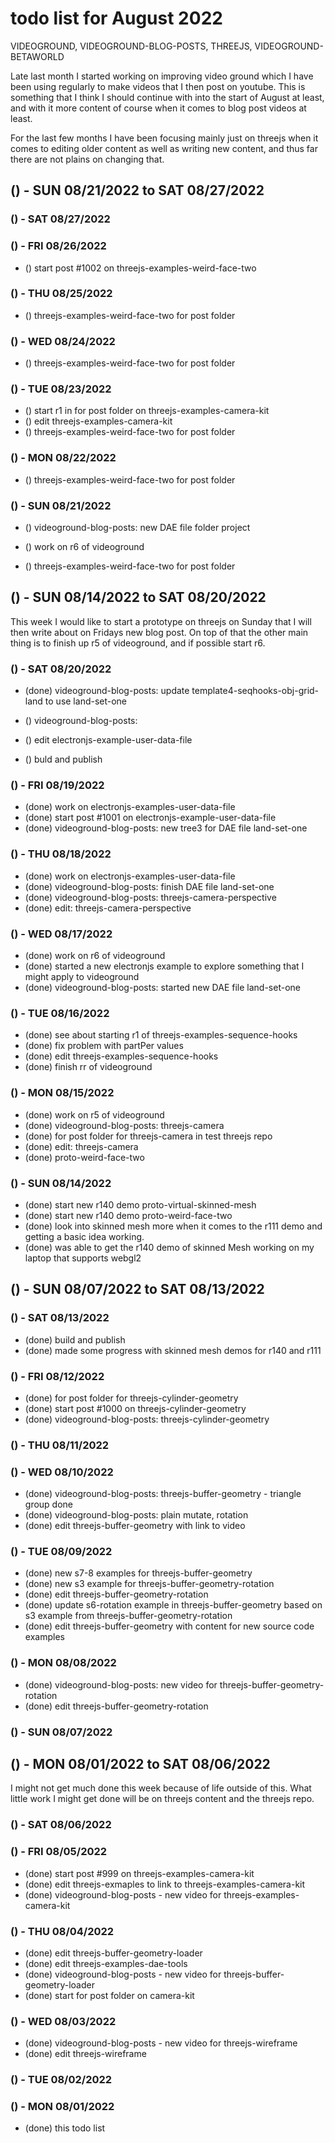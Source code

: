 # todo list for August 2022

VIDEOGROUND,  VIDEOGROUND-BLOG-POSTS, THREEJS, VIDEOGROUND-BETAWORLD

Late last month I started working on improving video ground which I have been using regularly to make videos that I then post on youtube. This is something that I think I should continue with into the start of August at least, and with it more content of course when it comes to blog post videos at least. 

For the last few months I have been focusing mainly just on threejs when it comes to editing older content as well as writing new content, and thus far there are not plains on changing that.

<!-- ////////// //////////
    WEEK 4
/////////////// ///////-->

## () - SUN 08/21/2022 to  SAT 08/27/2022

### () - SAT 08/27/2022

### () - FRI 08/26/2022
* () start post #1002 on threejs-examples-weird-face-two

### () - THU 08/25/2022
* () threejs-examples-weird-face-two for post folder

### () - WED 08/24/2022
* () threejs-examples-weird-face-two for post folder

### () - TUE 08/23/2022
* () start r1 in for post folder on threejs-examples-camera-kit
* () edit threejs-examples-camera-kit
* () threejs-examples-weird-face-two for post folder

### () - MON 08/22/2022
* () threejs-examples-weird-face-two for post folder

### () - SUN 08/21/2022
* () videoground-blog-posts: new DAE file folder project
* () work on r6 of videoground


* () threejs-examples-weird-face-two for post folder


<!-- ////////// //////////
    WEEK 3
/////////////// ///////-->

## () - SUN 08/14/2022 to  SAT 08/20/2022

This week I would like to start a prototype on threejs on Sunday that I will then write about on Fridays new blog post. On top of that the other main thing is to finish up r5 of videoground, and if possible start r6.

### () - SAT 08/20/2022
* (done) videoground-blog-posts: update template4-seqhooks-obj-grid-land to use land-set-one
* () videoground-blog-posts: 

* () edit electronjs-example-user-data-file
* () buld and publish

### () - FRI 08/19/2022
* (done) work on electronjs-examples-user-data-file
* (done) start post #1001 on electronjs-example-user-data-file
* (done) videoground-blog-posts: new tree3 for DAE file land-set-one

### () - THU 08/18/2022
* (done) work on electronjs-examples-user-data-file
* (done) videoground-blog-posts: finish DAE file land-set-one
* (done) videoground-blog-posts: threejs-camera-perspective
* (done) edit: threejs-camera-perspective

### () - WED 08/17/2022
* (done) work on r6 of videoground
* (done) started a new electronjs example to explore something that I might apply to videoground
* (done) videoground-blog-posts: started new DAE file land-set-one

### () - TUE 08/16/2022
* (done) see about starting r1 of threejs-examples-sequence-hooks
* (done) fix problem with partPer values
* (done) edit threejs-examples-sequence-hooks
* (done) finish rr of videoground

### () - MON 08/15/2022
* (done) work on r5 of videoground
* (done) videoground-blog-posts: threejs-camera
* (done) for post folder for threejs-camera in test threejs repo
* (done) edit: threejs-camera
* (done) proto-weird-face-two

### () - SUN 08/14/2022
* (done) start new r140 demo proto-virtual-skinned-mesh
* (done) start new r140 demo proto-weird-face-two
* (done) look into skinned mesh more when it comes to the r111 demo and getting a basic idea working.
* (done) was able to get the r140 demo of skinned Mesh working on my laptop that supports webgl2

<!-- ////////// //////////
    WEEK 2
/////////////// ///////-->

## () - SUN 08/07/2022 to  SAT 08/13/2022


### () - SAT 08/13/2022
* (done) build and publish
* (done) made some progress with skinned mesh demos for r140 and r111

### () - FRI 08/12/2022
* (done) for post folder for threejs-cylinder-geometry
* (done) start post #1000 on threejs-cylinder-geometry
* (done) videoground-blog-posts: threejs-cylinder-geometry

### () - THU 08/11/2022

### () - WED 08/10/2022
* (done) videoground-blog-posts: threejs-buffer-geometry - triangle group done
* (done) videoground-blog-posts: plain mutate, rotation
* (done) edit threejs-buffer-geometry with link to video

### () - TUE 08/09/2022
* (done) new s7-8 examples for threejs-buffer-geometry
* (done) new s3 example for threejs-buffer-geometry-rotation
* (done) edit threejs-buffer-geometry-rotation
* (done) update s6-rotation example in threejs-buffer-geometry based on s3 example from threejs-buffer-geometry-rotation
* (done) edit threejs-buffer-geometry with content for new source code examples

### () - MON 08/08/2022
* (done) videoground-blog-posts: new video for threejs-buffer-geometry-rotation
* (done) edit threejs-buffer-geometry-rotation


### () - SUN 08/07/2022

<!-- ////////// //////////
    WEEK 1
/////////////// ///////-->

## () - MON 08/01/2022 to  SAT 08/06/2022

I might not get much done this week because of life outside of this. What little work I might get done will be on threejs content and the threejs repo.

### () - SAT 08/06/2022

### () - FRI 08/05/2022
* (done) start post #999 on threejs-examples-camera-kit
* (done) edit threejs-exmaples to link to threejs-examples-camera-kit
* (done) videoground-blog-posts - new video for threejs-examples-camera-kit

### () - THU 08/04/2022
* (done) edit threejs-buffer-geometry-loader
* (done) edit threejs-examples-dae-tools
* (done) videoground-blog-posts - new video for threejs-buffer-geometry-loader
* (done) start for post folder on camera-kit

### () - WED 08/03/2022
* (done) videoground-blog-posts - new video for threejs-wireframe
* (done) edit threejs-wireframe

### () - TUE 08/02/2022

### () - MON 08/01/2022
* (done) this todo list